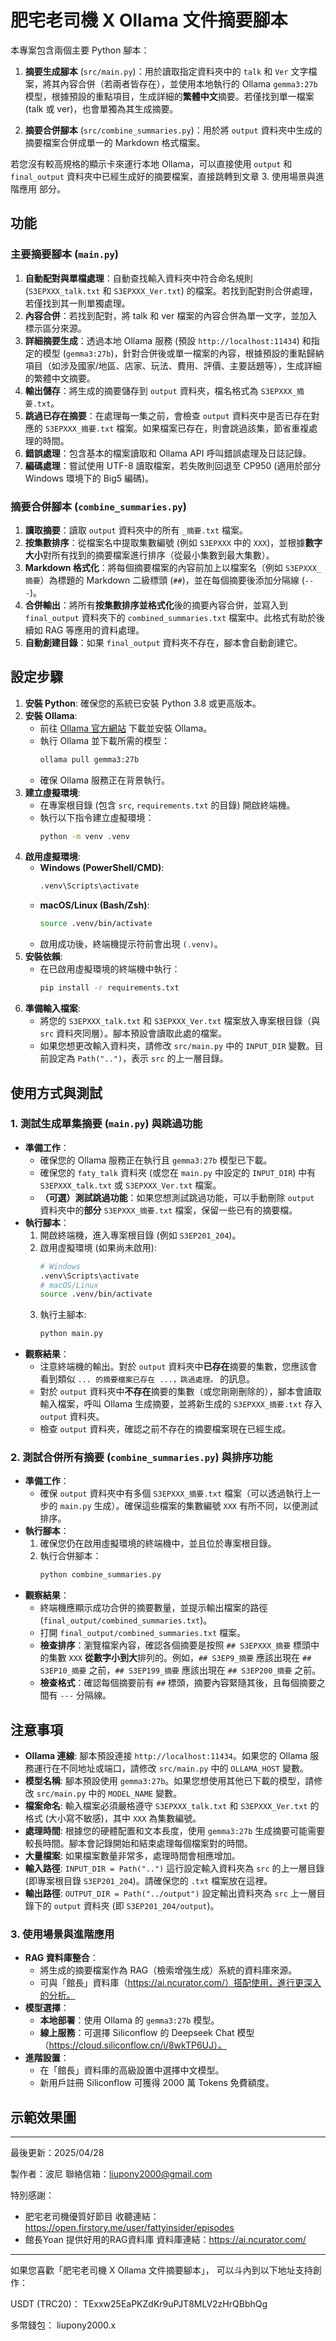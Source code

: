 # 肥宅老司機 X Ollama 文件摘要腳本

本專案包含兩個主要 Python 腳本：

1. **摘要生成腳本** (`src/main.py`)：用於讀取指定資料夾中的 `talk` 和 `Ver` 文字檔案，將其內容合併（若兩者皆存在），並使用本地執行的 Ollama `gemma3:27b` 模型，根據預設的重點項目，生成詳細的**繁體中文**摘要。若僅找到單一檔案 (talk 或 ver)，也會單獨為其生成摘要。

2. **摘要合併腳本** (`src/combine_summaries.py`)：用於將 `output` 資料夾中生成的摘要檔案合併成單一的 Markdown 格式檔案。

若您沒有較高規格的顯示卡來運行本地 Ollama，可以直接使用 `output` 和 `final_output` 資料夾中已經生成好的摘要檔案，直接跳轉到文章 3. 使用場景與進階應用 部分。

## 功能

### 主要摘要腳本 (`main.py`)

1.  **自動配對與單檔處理**：自動查找輸入資料夾中符合命名規則 (`S3EPXXX_talk.txt` 和 `S3EPXXX_Ver.txt`) 的檔案。若找到配對則合併處理，若僅找到其一則單獨處理。
2.  **內容合併**：若找到配對，將 talk 和 ver 檔案的內容合併為單一文字，並加入標示區分來源。
3.  **詳細摘要生成**：透過本地 Ollama 服務 (預設 `http://localhost:11434`) 和指定的模型 (`gemma3:27b`)，針對合併後或單一檔案的內容，根據預設的重點歸納項目（如涉及國家/地區、店家、玩法、費用、評價、主要話題等），生成詳細的繁體中文摘要。
4.  **輸出儲存**：將生成的摘要儲存到 `output` 資料夾，檔名格式為 `S3EPXXX_摘要.txt`。
5.  **跳過已存在摘要**：在處理每一集之前，會檢查 `output` 資料夾中是否已存在對應的 `S3EPXXX_摘要.txt` 檔案。如果檔案已存在，則會跳過該集，節省重複處理的時間。
6.  **錯誤處理**：包含基本的檔案讀取和 Ollama API 呼叫錯誤處理及日誌記錄。
7.  **編碼處理**：嘗試使用 UTF-8 讀取檔案，若失敗則回退至 CP950 (適用於部分 Windows 環境下的 Big5 編碼)。

### 摘要合併腳本 (`combine_summaries.py`)

1.  **讀取摘要**：讀取 `output` 資料夾中的所有 `_摘要.txt` 檔案。
2.  **按集數排序**：從檔案名中提取集數編號 (例如 `S3EPXXX` 中的 `XXX`)，並根據**數字大小**對所有找到的摘要檔案進行排序（從最小集數到最大集數）。
3.  **Markdown 格式化**：將每個摘要檔案的內容前加上以檔案名（例如 `S3EPXXX_摘要`）為標題的 Markdown 二級標頭 (`##`)，並在每個摘要後添加分隔線 (`---`)。
4.  **合併輸出**：將所有**按集數排序並格式化**後的摘要內容合併，並寫入到 `final_output` 資料夾下的 `combined_summaries.txt` 檔案中。此格式有助於後續如 RAG 等應用的資料處理。
5.  **自動創建目錄**：如果 `final_output` 資料夾不存在，腳本會自動創建它。

## 設定步驟

1.  **安裝 Python**: 確保您的系統已安裝 Python 3.8 或更高版本。
2.  **安裝 Ollama**:
    *   前往 [Ollama 官方網站](https://ollama.com/) 下載並安裝 Ollama。
    *   執行 Ollama 並下載所需的模型：
        ```bash
        ollama pull gemma3:27b
        ```
    *   確保 Ollama 服務正在背景執行。
3.  **建立虛擬環境**:
    *   在專案根目錄 (包含 `src`, `requirements.txt` 的目錄) 開啟終端機。
    *   執行以下指令建立虛擬環境：
        ```bash
        python -m venv .venv
        ```
4.  **啟用虛擬環境**:
    *   **Windows (PowerShell/CMD)**:
        ```bash
        .venv\Scripts\activate
        ```
    *   **macOS/Linux (Bash/Zsh)**:
        ```bash
        source .venv/bin/activate
        ```
    *   啟用成功後，終端機提示符前會出現 `(.venv)`。
5.  **安裝依賴**:
    *   在已啟用虛擬環境的終端機中執行：
        ```bash
        pip install -r requirements.txt
        ```
6.  **準備輸入檔案**:
    *   將您的 `S3EPXXX_talk.txt` 和 `S3EPXXX_Ver.txt` 檔案放入專案根目錄（與 `src` 資料夾同層）。腳本預設會讀取此處的檔案。
    *   如果您想更改輸入資料夾，請修改 `src/main.py` 中的 `INPUT_DIR` 變數。目前設定為 `Path("..")`，表示 `src` 的上一層目錄。

## 使用方式與測試

### 1. 測試生成單集摘要 (`main.py`) 與跳過功能

*   **準備工作**：
    *   確保您的 Ollama 服務正在執行且 `gemma3:27b` 模型已下載。
    *   確保您的 `faty_talk` 資料夾 (或您在 `main.py` 中設定的 `INPUT_DIR`) 中有 `S3EPXXX_talk.txt` 或 `S3EPXXX_Ver.txt` 檔案。
    *   **（可選）測試跳過功能**：如果您想測試跳過功能，可以手動刪除 `output` 資料夾中的**部分** `S3EPXXX_摘要.txt` 檔案，保留一些已有的摘要檔。
*   **執行腳本**：
    1.  開啟終端機，進入專案根目錄 (例如 `S3EP201_204`)。
    2.  啟用虛擬環境 (如果尚未啟用):
        ```bash
        # Windows
        .venv\Scripts\activate
        # macOS/Linux
        source .venv/bin/activate
        ```
    3.  執行主腳本:
        ```bash
        python main.py
        ```
*   **觀察結果**：
    *   注意終端機的輸出。對於 `output` 資料夾中**已存在**摘要的集數，您應該會看到類似 `... 的摘要檔案已存在 ...，跳過處理。` 的訊息。
    *   對於 `output` 資料夾中**不存在**摘要的集數（或您剛剛刪除的），腳本會讀取輸入檔案，呼叫 Ollama 生成摘要，並將新生成的 `S3EPXXX_摘要.txt` 存入 `output` 資料夾。
    *   檢查 `output` 資料夾，確認之前不存在的摘要檔案現在已經生成。

### 2. 測試合併所有摘要 (`combine_summaries.py`) 與排序功能

*   **準備工作**：
    *   確保 `output` 資料夾中有多個 `S3EPXXX_摘要.txt` 檔案（可以透過執行上一步的 `main.py` 生成）。確保這些檔案的集數編號 `XXX` 有所不同，以便測試排序。
*   **執行腳本**：
    1.  確保您仍在啟用虛擬環境的終端機中，並且位於專案根目錄。
    2.  執行合併腳本：
        ```bash
        python combine_summaries.py
        ```
*   **觀察結果**：
    *   終端機應顯示成功合併的摘要數量，並提示輸出檔案的路徑 (`final_output/combined_summaries.txt`)。
    *   打開 `final_output/combined_summaries.txt` 檔案。
    *   **檢查排序**：瀏覽檔案內容，確認各個摘要是按照 `## S3EPXXX_摘要` 標頭中的集數 `XXX` **從數字小到大**排列的。例如，`## S3EP9_摘要` 應該出現在 `## S3EP10_摘要` 之前，`## S3EP199_摘要` 應該出現在 `## S3EP200_摘要` 之前。
    *   **檢查格式**：確認每個摘要前有 `##` 標頭，摘要內容緊隨其後，且每個摘要之間有 `---` 分隔線。

## 注意事項

*   **Ollama 連線**: 腳本預設連接 `http://localhost:11434`。如果您的 Ollama 服務運行在不同地址或端口，請修改 `src/main.py` 中的 `OLLAMA_HOST` 變數。
*   **模型名稱**: 腳本預設使用 `gemma3:27b`。如果您想使用其他已下載的模型，請修改 `src/main.py` 中的 `MODEL_NAME` 變數。
*   **檔案命名**: 輸入檔案必須嚴格遵守 `S3EPXXX_talk.txt` 和 `S3EPXXX_Ver.txt` 的格式 (大小寫不敏感)，其中 `XXX` 為集數編號。
*   **處理時間**: 根據您的硬體配置和文本長度，使用 `gemma3:27b` 生成摘要可能需要較長時間。腳本會記錄開始和結束處理每個檔案對的時間。
*   **大量檔案**: 如果檔案數量非常多，處理時間會相應增加。
*   **輸入路徑**: `INPUT_DIR = Path("..")` 這行設定輸入資料夾為 `src` 的上一層目錄 (即專案根目錄 `S3EP201_204`)。請確保您的 `.txt` 檔案放在這裡。
*   **輸出路徑**: `OUTPUT_DIR = Path("../output")` 設定輸出資料夾為 `src` 上一層目錄下的 `output` 資料夾 (即 `S3EP201_204/output`)。

### 3. 使用場景與進階應用

*   **RAG 資料庫整合**：
    *   將生成的摘要檔案作為 RAG（檢索增強生成）系統的資料庫來源。
    *   可與「館長」資料庫（https://ai.ncurator.com/）搭配使用，進行更深入的分析。
*   **模型選擇**：
    *   **本地部署**：使用 Ollama 的 `gemma3:27b` 模型。
    *   **線上服務**：可選擇 Siliconflow 的 Deepseek Chat 模型（https://cloud.siliconflow.cn/i/8wkTP6UJ）。
*   **進階設置**：
    *   在「館長」資料庫的高級設置中選擇中文模型。
    *   新用戶註冊 Siliconflow 可獲得 2000 萬 Tokens 免費額度。
## 示範效果圖

<blockquote class="imgur-embed-pub" lang="en" data-id="a/wpafR2I"><a href="//imgur.com/wpafR2I"></a></blockquote><script async src="//s.imgur.com/min/embed.js" charset="utf-8"></script>


---
最後更新：2025/04/28

製作者：波尼
聯絡信箱：liupony2000@gmail.com

特別感謝：
- 肥宅老司機優質好節目
  收聽連結：https://open.firstory.me/user/fattyinsider/episodes
- 館長Yoan 提供好用的RAG資料庫
  資料庫連結：https://ai.ncurator.com/

---
如果您喜歡「肥宅老司機 X Ollama 文件摘要腳本」，
可以斗內到以下地址支持創作：

USDT (TRC20)：
TExxw25EaPKZdKr9uPJT8MLV2zHrQBbhQg

多幣錢包：
liupony2000.x